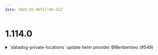```yaml
---
date: 2023-02-06T17:09:31Z
---
```


# 1.114.0

<details>
  <summary>`datadog-private-locations` update helm provider @Benbentwo (#549)</summary>

### what
* Updates Helm Provider to the latest

### why
* New API Version




</details>